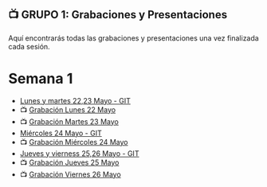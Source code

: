 ## 📺 GRUPO 1: Grabaciones y Presentaciones
Aquí encontrarás todas las grabaciones y presentaciones una vez finalizada cada sesión.

# Semana 1
- [Lunes y martes 22,23 Mayo - GIT]()
- 📺 [Grabación Lunes 22 Mayo]()
- 📺 [Grabación Martes 23 Mayo]()
- [Miércoles 24 Mayo - GIT]()
- 📺 [Grabación Miércoles 24 Mayo]()
- [Jueves y vierness 25,26 Mayo - GIT]()
- 📺 [Grabación Jueves 25 Mayo]()
- 📺 [Grabación Viernes 26 Mayo]()
